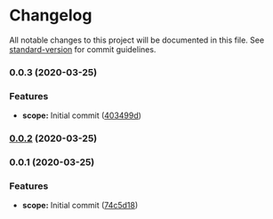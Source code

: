 # Changelog

All notable changes to this project will be documented in this file. See [standard-version](https://github.com/conventional-changelog/standard-version) for commit guidelines.

### 0.0.3 (2020-03-25)


### Features

* **scope:** Initial commit ([403499d](https://github.com/dolphincodes/Pauvath_family_Web_FE/commit/403499d222de8614f22e30304ad7858204daada2))

### [0.0.2](https://github.com/dolphincodes/Pauvath_family_Web_FE/compare/v0.0.1...v0.0.2) (2020-03-25)

### 0.0.1 (2020-03-25)


### Features

* **scope:** Initial commit ([74c5d18](https://github.com/dolphincodes/Pauvath_family_Web_FE/commit/74c5d1846da9af94f2856ec38b276563753d0903))
